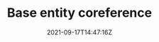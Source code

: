 ---
date: '2021-09-17T14:47:16Z'
link: https://github.com/sscu-budapest/football-data-project/releases/tag/v0.1.0
release_id: 49754551
repo:
  description: null
  link: https://github.com/sscu-budapest/football-data-project
  name: football-data-project
  topic:
    name: Research Project
    plural: Research Projects
    topic_id: research-project
tag: v0.1.0
title: Base entity coreference
topic:
  name: Research Project
  plural: Research Projects
  topic_id: research-project
---